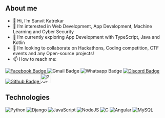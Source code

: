 About me
---
- 👋 Hi, I’m Sanvit Katrekar
- 👀 I’m interested in Web Development, App Development, Machine Learning and Cyber Security
- 🌱 I’m currently exploring App Development with TypeScript, Java and Kotlin
- 💞️ I’m looking to collaborate on Hackathons, Coding competition, CTF events and any Open-source projects!
- 📫 How to reach me:
<div id="badges">
  <a href="https://www.facebook.com/sanvit.katrekar">
    <img src="https://img.shields.io/badge/Facebook-1877F2?style=for-the-badge&logo=facebook&logoColor=white" alt="Facebook Badge"/>
  </a>
  <img src="https://img.shields.io/badge/Gmail-D14836?style=for-the-badge&logo=gmail&logoColor=white" alt="Gmail Badge"/>
  <img src="https://img.shields.io/badge/WhatsApp-25D366?style=for-the-badge&logo=whatsapp&logoColor=white" alt="Whatsapp Badge"/>
  <a href="https://discord.com/users/754305412819451964">
    <img src="https://img.shields.io/badge/Discord-7289DA?style=for-the-badge&logo=discord&logoColor=white" alt="Discord Badge"/>
  </a>
  <a href="https://github.com/Sanvit-Katrekar">
    <img src="https://img.shields.io/badge/GitHub-100000?style=for-the-badge&logo=github&logoColor=white" alt="Github Badge"/>
  </a>
  <a href="https://www.postman.com/mission-astronaut-47623289">
    <img src="https://api.badgr.io/public/issuers/BC0x4AQaQPC7lFilsBP_tQ/image" alt="Postman Badge" height=30/>
  </a>
</div>

Technologies
---
![Python](https://img.shields.io/badge/Python-3776AB?style=for-the-badge&logo=python&logoColor=white)
![Django](https://img.shields.io/badge/Django-092E20?style=for-the-badge&logo=django&logoColor=white)
![JavaScript](https://img.shields.io/badge/JavaScript-F7DF1E?style=for-the-badge&logo=javascript&logoColor=black)
![NodeJS](https://img.shields.io/badge/Node.js-43853D?style=for-the-badge&logo=node.js&logoColor=white)
![C](https://img.shields.io/badge/C-00599C?style=for-the-badge&logo=c&logoColor=white)
![Angular](https://img.shields.io/badge/Angular-DD0031?style=for-the-badge&logo=angular&logoColor=white)
![MySQL](https://img.shields.io/badge/MySQL-00000F?style=for-the-badge&logo=mysql&logoColor=white)

<!---
Sanvit-Katrekar/Sanvit-Katrekar is a ✨ special ✨ repository because its `README.md` (this file) appears on your GitHub profile.
You can click the Preview link to take a look at your changes.
--->
